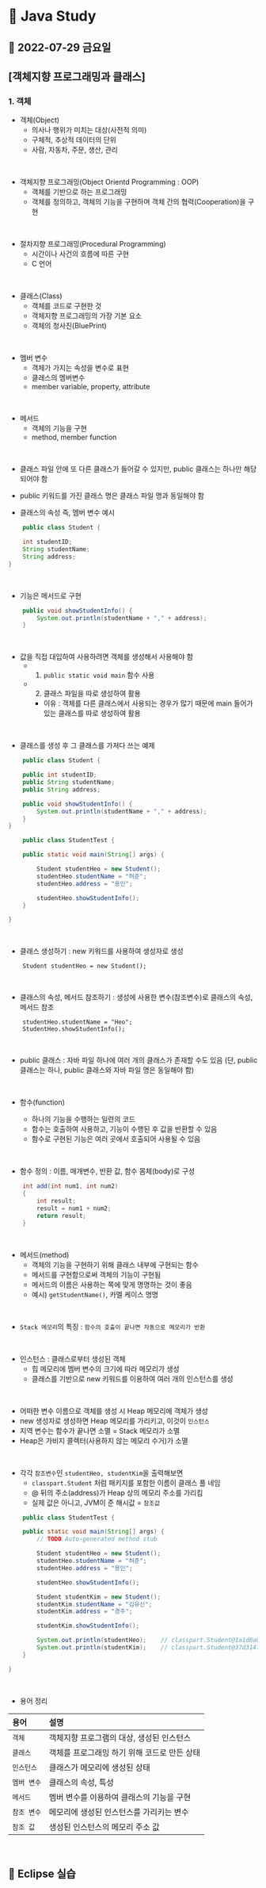 # 📌 Java Study

## 🔸 2022-07-29 금요일

## [객체지향 프로그래밍과 클래스]

### 1. 객체

- 객체(Object)
  - 의사나 행위가 미치는 대상(사전적 의미)
  - 구체적, 추상적 데이터의 단위
  - 사람, 자동차, 주문, 생산, 관리

<br>

- 객체지향 프로그래밍(Object Orientd Programming : OOP)
  - 객체를 기반으로 하는 프로그래밍
  - 객체를 정의하고, 객체의 기능을 구현하며 객체 간의 협력(Cooperation)을 구현

<br>

- 절차지향 프로그래밍(Procedural Programming)
  - 시간이나 사건의 흐름에 따른 구현
  - C 언어

<br>

- 클래스(Class)
  - 객체를 코드로 구현한 것
  - 객체지향 프로그래밍의 가장 기본 요소
  - 객체의 청사진(BluePrint)

<br>

- 멤버 변수
  - 객체가 가지는 속성을 변수로 표현
  - 클래스의 멤버변수
  - member variable, property, attribute

<br>

- 메서드
  - 객체의 기능을 구현
  - method, member function

<br>

- 클래스 파일 안에 또 다른 클래스가 들어갈 수 있지만, public 클래스는 하나만 해당되어야 함

- public 키워드를 가진 클래스 명은 클래스 파일 명과 동일해야 함

- 클래스의 속성 즉, 멤버 변수 예시

```java
    public class Student {

	int studentID;
	String studentName;
	String address;
}
```

<br>

- 기능은 메서드로 구현

```java
    public void showStudentInfo() {
		System.out.println(studentName + "," + address);
	}
```

<br>

- 값을 직접 대입하여 사용하려면 객체를 생성해서 사용해야 함
  - 1. `public static void main` 함수 사용
  - 2. 클래스 파일을 따로 생성하여 활용
    - 이유 : 객체를 다른 클래스에서 사용되는 경우가 많기 때문에 main 들어가있는 클래스를 따로 생성하여 활용

<br>

- 클래스를 생성 후 그 클래스를 가져다 쓰는 예제

```java
    public class Student {

	public int studentID;
	public String studentName;
	public String address;

	public void showStudentInfo() {
		System.out.println(studentName + "," + address);
	}
}
```

```java
    public class StudentTest {

	public static void main(String[] args) {

		Student studentHeo = new Student();
		studentHeo.studentName = "허준";
		studentHeo.address = "용인";

		studentHeo.showStudentInfo();
	}

}
```

<br>

- 클래스 생성하기 : new 키워드를 사용하여 생성자로 생성

```
    Student studentHeo = new Student();
```

<br>

- 클래스의 속성, 메서드 참조하기 : 생성에 사용한 변수(참조변수)로 클래스의 속성, 메서드 참조

```
    studentHeo.studentName = "Heo";
    StudentHeo.showStudentInfo();
```

<br>

- public 클래스 : 자바 파일 하나에 여러 개의 클래스가 존재할 수도 있음
  (단, public 클래스는 하나, public 클래스와 자바 파일 명은 동일해야 함)

<br>

- 함수(function)

  - 하나의 기능을 수행하는 일련의 코드
  - 함수는 호출하여 사용하고, 기능이 수행된 후 값을 반환할 수 있음
  - 함수로 구현된 기능은 여러 곳에서 호출되어 사용될 수 있음

<br>

- 함수 정의 : 이름, 매개변수, 반환 값, 함수 몸체(body)로 구성

```java
    int add(int num1, int num2)
    {
        int result;
        result = num1 + num2;
        return result;
    }
```

<br>

- 메서드(method)
  - 객체의 기능을 구현하기 위해 클래스 내부에 구현되는 함수
  - 메서드를 구현함으로써 객체의 기능이 구현됨
  - 메서드의 이름은 사용하는 쪽에 맞게 명명하는 것이 좋음
  - 예시) `getStudentName()`, 카멜 케이스 명명

<br>

- `Stack 메모리`의 특징 : `함수의 호출이 끝나면 자동으로 메모리가 반환`

<br>

- 인스턴스 : 클래스로부터 생성된 객체
  - 힙 메모리에 멤버 변수의 크기에 따라 메모리가 생성
  - 클래스를 기반으로 new 키워드를 이용하여 여러 개의 인스턴스를 생성

<br>

- 어떠한 변수 이름으로 객체를 생성 시 Heap 메모리에 객체가 생성
- new 생성자로 생성하면 Heap 메모리를 가리키고, 이것이 `인스턴스`
- 지역 변수는 함수가 끝나면 소멸 = Stack 메모리가 소멸
- Heap은 가비지 콜렉터(사용하지 않는 메모리 수거)가 소멸

<br>

- 각각 `참조변수`인 `studentHeo, studentKim`을 출력해보면
  - `classpart.Student` 처럼 패키지를 포함한 이름이 클래스 풀 네임
  - @ 뒤의 주소(address)가 Heap 상의 메모리 주소를 가리킴
  - 실제 값은 아니고, JVM이 준 해시값 = `참조값`

```java
    public class StudentTest {

	public static void main(String[] args) {
		// TODO Auto-generated method stub

		Student studentHeo = new Student();
		studentHeo.studentName = "허준";
		studentHeo.address = "용인";

		studentHeo.showStudentInfo();

		Student studentKim = new Student();
		studentKim.studentName = "김유신";
		studentKim.address = "경주";

		studentKim.showStudentInfo();

		System.out.println(studentHeo);    // classpart.Student@1a1d6a08
		System.out.println(studentKim);    // classpart.Student@37d31475
	}

}
```

<br>

- 용어 정리

| 용어        | 설명                                         |
| :---------- | :------------------------------------------- |
| `객체`      | 객체지향 프로그램의 대상, 생성된 인스턴스    |
| `클래스`    | 객체를 프로그래밍 하기 위해 코드로 만든 상태 |
| `인스턴스`  | 클래스가 메모리에 생성된 상태                |
| `멤버 변수` | 클래스의 속성, 특성                          |
| `메서드`    | 멤버 변수를 이용하여 클래스의 기능을 구현    |
| `참조 변수` | 메모리에 생성된 인스턴스를 가리키는 변수     |
| `참조 값`   | 생성된 인스턴스의 메모리 주소 값             |

<br>

## 🔖 Eclipse 실습
